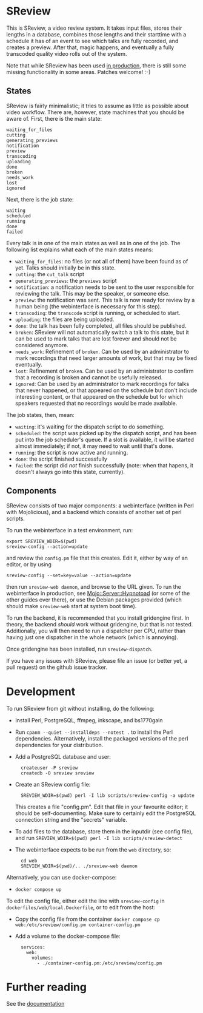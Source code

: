 # SReview

This is SReview, a video review system. It takes input files, stores
their lengths in a database, combines those lengths and their starttime
with a schedule it has of an event to see which talks are fully
recorded, and creates a preview. After that, magic happens, and
eventually a fully transcoded quality video rolls out of the system.

Note that while SReview has been used [in
production](https://yoe.github.io/SReview/production), there is still
some missing functionality in some areas. Patches welcome! :-)

## States

SReview is fairly minimalistic; it tries to assume as little as possible
about video workflow. There are, however, state machines that you should be
aware of. First, there is the main state:

    waiting_for_files
    cutting
    generating_previews
    notification
    preview
    transcoding
    uploading
    done
    broken
    needs_work
    lost
    ignored

Next, there is the job state:

    waiting
    scheduled
    running
    done
    failed

Every talk is in one of the main states as well as in one of the job. The
following list explains what each of the main states means:

- `waiting_for_files`: no files (or not all of them) have been found as of yet.
  Talks should initially be in this state.
- `cutting`: the `cut_talk` script
- `generating_previews`: the `previews` script
- `notification`: a notification needs to be sent to the user responsible for
  reviewing the talk. This may be the speaker, or someone else.
- `preview`: the notification was sent. This talk is now ready for
  review by a human being (the webinterface is necessary for this step).
- `transcoding`: the `transcode` script is running, or scheduled to
  start.
- `uploading`: the files are being uploaded.
- `done`: the talk has been fully completed, all files should be
  published.
- `broken`: SReview will not automatically switch a talk to this state,
  but it can be used to mark talks that are lost forever and should not
  be considered anymore.
- `needs_work`: Refinement of `broken`. Can be used by an administrator
  to mark recordings that need larger amounts of work, but that may be
  fixed eventually.
- `lost`: Refinement of `broken`. Can be used by an administrator to
  confirm that a recording is broken and cannot be usefully released.
- `ignored`: Can be used by an administrator to mark recordings for
  talks that never happened, or that appeared on the schedule but don't
  include interesting content, or that appeared on the schedule but for
  which speakers requested that no recordings would be made available.

The job states, then, mean:

- `waiting`: it's waiting for the dispatch script to do something.
- `scheduled`: the script was picked up by the dispatch script, and has
  been put into the job scheduler's queue. If a slot is available, it
  will be started almost immediately; if not, it may need to wait until
  that's done.
- `running`: the script is now active and running.
- `done`: the script finished successfully
- `failed`: the script did *not* finish successfully (note: when that
  hapens, it doesn't always go into this state, currently).

## Components

SReview consists of two major components: a webinterface (written in
Perl with Mojolicious), and a backend which consists of another set of
perl scripts.

To run the webinterface in a test environment, run:

    export SREVIEW_WDIR=$(pwd)
    sreview-config --action=update

and review the `config.pm` file that this creates. Edit it, either by
way of an editor, or by using

    sreview-config --set=key=value --action=update

then run `sreview-web daemon`, and browse to the URL given. To run the
webinterface in production, see
[Mojo::Server::Hypnotoad](http://mojolicious.org/perldoc/Mojo/Server/Hypnotoad)
(or some of the other guides over there), or use the Debian packages
provided (which should make `sreview-web` start at system boot time).

To run the backend, it is recommended that you install gridengine first.
In theory, the backend *should* work without gridengine, but that is not
tested. Additionally, you will then need to run a dispatcher per CPU,
rather than having just one dispatcher in the whole network (which is
annoying).

Once gridengine has been installed, run `sreview-dispatch`.

If you have any issues with SReview, please file an issue (or better
yet, a pull request) on the github issue tracker.

# Development

To run SReview from git without installing, do the following:

- Install Perl, PostgreSQL, ffmpeg, inkscape, and bs1770gain
- Run `cpanm --quiet --installdeps --notest .` to install the Perl
  dependencies. Alternatively, install the packaged versions of the perl
  dependencies for your distribution.
- Add a PostgreSQL database and user:

        createuser -P sreview
        createdb -O sreview sreview

- Create an SReview config file:

        SREVIEW_WDIR=$(pwd) perl -I lib scripts/sreview-config -a update

  This creates a file "config.pm". Edit that file in your favourite
  editor; it should be self-documenting. Make sure to certainly edit the
  PostgreSQL connection string and the "secrets" variable.

- To add files to the database, store them in the inputdir (see config
  file), and run `SREVIEW_WDIR=$(pwd) perl -I lib
  scripts/sreview-detect`
- The webinterface expects to be run from the `web` directory, so:

        cd web
        SREVIEW_WDIR=$(pwd)/.. ./sreview-web daemon

Alternatively, you can use docker-compose:

- `docker compose up`

To edit the config file, either edit the line with `sreview-config` in `dockerfiles/web/local.Dockerfile`, or to edit from the host:

- Copy the config file from the container
`docker compose cp web:/etc/sreview/config.pm container-config.pm`

- Add a volume to the docker-compose file:

        services:
          web:
            volumes:
              - ./container-config.pm:/etc/sreview/config.pm


# Further reading

See the [documentation](docs/)
